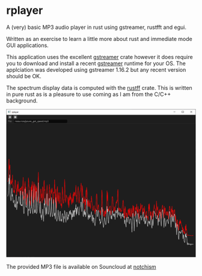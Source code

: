 # rplayer

A (very) basic MP3 audio player in rust using gstreamer, rustfft and egui.

Written as an exercise to learn a little more about rust and immediate mode GUI applications.

This application uses the excellent [gstreamer](https://crates.io/crates/gstreamer) crate 
however it does require you to download and install a recent [gstreamer](https://gstreamer.freedesktop.org/) runtime for your OS.
The applciation was developed using gstreamer 1.16.2 but any recent version should be OK.

The spectrum display data is computed with the [rustff](https://crates.io/crates/rustfft) crate.
This is written in pure rust as is a pleasure to use coming as I am from the C/C++ background. 


![Screen Shot](./resources/images/screen.png) 

The provided MP3 file is available on Souncloud at [notchism](https://soundcloud.com/notchism)